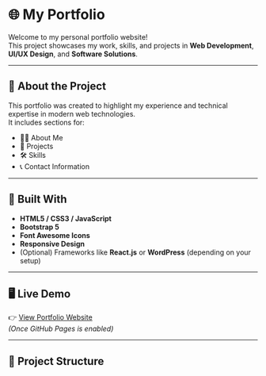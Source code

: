 # 🌐 My Portfolio

Welcome to my personal portfolio website!  
This project showcases my work, skills, and projects in **Web Development**, **UI/UX Design**, and **Software Solutions**.

---

## 🚀 About the Project
This portfolio was created to highlight my experience and technical expertise in modern web technologies.  
It includes sections for:
- 🧑‍💻 About Me  
- 💼 Projects  
- 🛠️ Skills  
- 📞 Contact Information  

---

## 🧰 Built With
- **HTML5 / CSS3 / JavaScript**
- **Bootstrap 5**
- **Font Awesome Icons**
- **Responsive Design**
- (Optional) Frameworks like **React.js** or **WordPress** (depending on your setup)

---

## 🖥️ Live Demo
👉 [View Portfolio Website](https://nishans9665.github.io/my-portfolio/)  
*(Once GitHub Pages is enabled)*

---

## 📂 Project Structure
